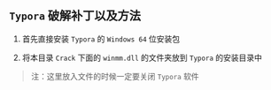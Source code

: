 ## `Typora` 破解补丁以及方法

1. 首先直接安装 `Typora` 的 `Windows 64` 位安装包

2. 将本目录 `Crack` 下面的 `winmm.dll` 的文件夹放到 `Typora` 的安装目录中

> 注：这里放入文件的时候一定要关闭 `Typora` 软件

